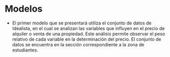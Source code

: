 # Modelos

- El primer modelo que se presentará utiliza el conjunto de datos de Idealista, en el cual se analizan las variables que influyen en el precio de alquiler o venta de una propiedad. Este análisis permite observar el peso relativo de cada variable en la determinación del precio. El conjunto de datos se encuentra en la sección correspondiente a la zona de estudiantes.
